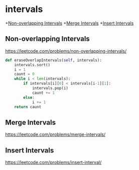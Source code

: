 # intervals

+[Non-overlapping Intervals](#non-overlapping-intervals)
+[Merge Intervals](#merge-intervals)
+[Insert Intervals](#insert-intervals)

## Non-overlapping Intervals

https://leetcode.com/problems/non-overlapping-intervals/

```python
def eraseOverlapIntervals(self, intervals):       
    intervals.sort()
    i = 1
    caunt = 0
    while i < len(intervals):
        if intervals[i][0] < intervals[i-1][1]:
            intervals.pop(i)
            caunt += 1
        else:
            i += 1
    return caunt
```

## Merge Intervals

https://leetcode.com/problems/merge-intervals/

## Insert Intervals

https://leetcode.com/problems/insert-interval/
